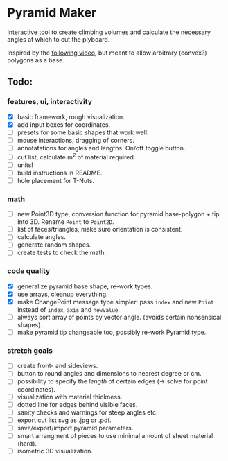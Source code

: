 # Pyramid Maker

Interactive tool to create climbing volumes and calculate the necessary angles at which to cut the plyboard.

Inspired by the [following video](https://www.youtube.com/watch?v=Lp2mkK2qPTc), but meant to allow arbitrary (convex?) polygons as a base.

## Todo:

### features, ui, interactivity

- [x] basic framework, rough visualization.
- [x] add input boxes for coordinates.
- [ ] presets for some basic shapes that work well.
- [ ] mouse interactions, dragging of corners.
- [ ] annotatations for angles and lengths. On/off toggle button.
- [ ] cut list, calculate m<sup>2</sup> of material required.
- [ ] units!
- [ ] build instructions in README.
- [ ] hole placement for T-Nuts.

### math

- [ ] new Point3D type, conversion function for pyramid base-polygon + tip into 3D. Rename `Point` to `Point2D`.
- [ ] list of faces/triangles, make sure orientation is consistent.
- [ ] calculate angles.
- [ ] generate random shapes.
- [ ] create tests to check the math.

### code quality

- [x] generalize pyramid base shape, re-work types.
- [x] use arrays, cleanup everything.
- [x] make ChangePoint message type simpler: pass `index` and new `Point` instead of `index`, `axis` and `newValue`.
- [ ] always sort array of points by vector angle. (avoids certain nonsensical shapes).
- [ ] make pyramid tip changeable too, possibly re-work Pyramid type.

### stretch goals

- [ ] create front- and sideviews.
- [ ] button to round angles and dimensions to nearest degree or cm.
- [ ] possibility to specify the _length_ of certain edges (-> solve for point coordinates).
- [ ] visualization with material thickness.
- [ ] dotted line for edges behind visible faces.
- [ ] sanity checks and warnings for steep angles etc.
- [ ] export cut list svg as .jpg or .pdf.
- [ ] save/export/import pyramid parameters.
- [ ] smart arrangment of pieces to use minimal amount of sheet material (hard).
- [ ] isometric 3D visualization.
